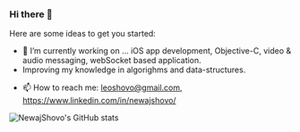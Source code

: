 ### Hi there 👋

Here are some ideas to get you started:
- 🔭 I’m currently working on ... iOS app development, Objective-C, video & audio messaging, webSocket based application.
- Improving my knowledge in algorighms and data-structures. 
<!-- - metalpetal (GPU programming). -->
<!-- - 🌱 I’m currently learning ... Python django, Swift -->
- 📫 How to reach me: leoshovo@gmail.com, https://www.linkedin.com/in/newajshovo/


![NewajShovo's GitHub stats](https://github-readme-stats.vercel.app/api?username=NewajShovo&count_private=true)
